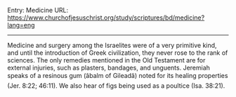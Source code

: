 Entry: Medicine
URL: https://www.churchofjesuschrist.org/study/scriptures/bd/medicine?lang=eng

---

Medicine and surgery among the Israelites were of a very primitive kind, and until the introduction of Greek civilization, they never rose to the rank of sciences. The only remedies mentioned in the Old Testament are for external injuries, such as plasters, bandages, and unguents. Jeremiah speaks of a resinous gum (âbalm of Gileadâ) noted for its healing properties (Jer. 8:22; 46:11). We also hear of figs being used as a poultice (Isa. 38:21).
